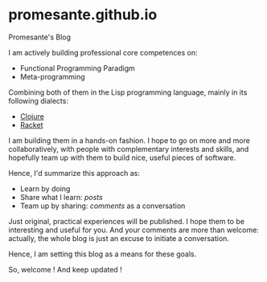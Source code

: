 # promesante.github.io
Promesante's Blog

I am actively building professional core competences on:

* Functional Programming Paradigm
* Meta-programming

Combining both of them in the Lisp programming language, mainly in its following dialects:

* [Clojure](http://clojure.org)
* [Racket](http://racket-lang.org)

I am building them in a hands-on fashion. I hope to go on more and more collaboratively, with people with complementary interests and skills, and hopefully team up with them to build nice, useful pieces of software.

Hence, I'd summarize this approach as:

* Learn by doing
* Share what I learn: *posts*
* Team up by sharing: *comments* as a conversation

Just original, practical experiences will be published. I hope them to be interesting and useful for you. And your comments are more than welcome: actually, the whole blog is just an excuse to initiate a conversation.

Hence, I am setting this blog as a means for these goals.

So, welcome ! And keep updated !
